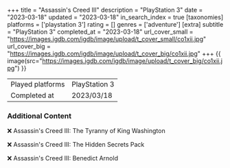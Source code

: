 +++
title = "Assassin's Creed III"
description = "PlayStation 3"
date = "2023-03-18"
updated = "2023-03-18"
in_search_index = true
[taxonomies]
platforms = ['playstation 3']
rating = []
genres = ['adventure']
[extra]
subtitle = "PlayStation 3"
completed_at = "2023-03-18"
url_cover_small = "https://images.igdb.com/igdb/image/upload/t_cover_small/co1xii.jpg"
url_cover_big = "https://images.igdb.com/igdb/image/upload/t_cover_big/co1xii.jpg"
+++
{{ image(src="https://images.igdb.com/igdb/image/upload/t_cover_big/co1xii.jpg") }}

|              |            |
| ------------ | ---------- |
| Played platforms    | PlayStation 3 |
| Completed at | 2023/03/18 |



### Additional Content


❌ Assassin's Creed III: The Tyranny of King Washington

❌ Assassin's Creed III: The Hidden Secrets Pack

❌ Assassin's Creed III: Benedict Arnold
